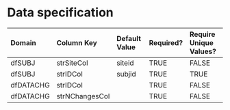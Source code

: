 # Data specification

|**Domain** |**Column Key** |**Default Value** |**Required?** |**Require Unique Values?** |
|:----------|:--------------|:-----------------|:-------------|:--------------------------|
|dfSUBJ     |strSiteCol     |siteid            |TRUE          |FALSE                      |
|dfSUBJ     |strIDCol       |subjid            |TRUE          |TRUE                       |
|dfDATACHG  |strIDCol       |                  |TRUE          |FALSE                      |
|dfDATACHG  |strNChangesCol |                  |TRUE          |FALSE                      |

